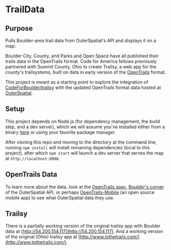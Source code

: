 # TrailData

## Purpose

Pulls Boulder-area trail data from OuterSpatial's API and displays it on a map.

Boulder City, County, and Parks and Open Space have all published their trails data in the OpenTrails format. Code for America fellows previously partnered with Summit County, Ohio to create Trailsy, a web app for the county's trailsystems, built on data in early version of the [OpenTrails](http://www.opentraildata.org/) format.

This project is meant as a starting point to explore the integration of [CodeForBoulder/trailsy](https://github.com/CodeForBoulder/trailsy) with the updated OpenTrails format data hosted at [OuterSpatial](http://www.outerspatial.com/).

## Setup

This project depends on Node.js (for dependency management, the build step, and a dev server), which we will assume you've installed either from a binary [here](https://nodejs.org/download/) or using your favorite package manager.

After cloning this repo and moving to the directory at the command line, running `npm install` will install remaining dependencies (local to this project), after which `npm start` will launch a dev server that serves the map at `http://localhost:8080`.

## OpenTrails Data

To learn more about the data, look at the [OpenTrails spec](http://www.codeforamerica.org/specifications/trails/spec.html), [Boulder's corner](http://api.outerspatial.com/v0/applications/6?pretty=true) of the OuterSpatial API, or perhaps [OpenTrails-Mobile](https://github.com/opentraildata/OpenTrails-Mobile) (an open source mobile app) to see what OuterSpatial data they use.

## Trailsy

There is a partially working version of the original trailsy app with Boulder data at [http://54.200.154.117](http://54.200.154.117). And a working version of the original (Ohio) trailsy app at [http://www.tothetrails.com/](http://www.tothetrails.com/).
